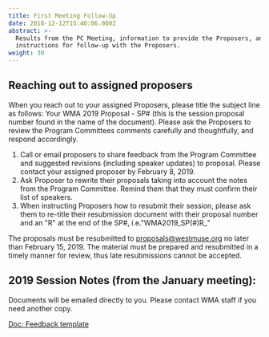 ```yaml
---
title: First Meeting Follow-Up
date: 2018-12-12T15:40:06.000Z
abstract: >-
  Results from the PC Meeting, information to provide the Proposers, and
  instructions for follow-up with the Proposers.
weight: 30
---
```

## Reaching out to assigned proposers

When you reach out to your assigned Proposers, please title the subject line as follows: Your WMA 2019 Proposal - SP# (this is the session proposal number found in the name of the document). Please ask the Proposers to review the Program Committees comments carefully and thoughtfully, and respond accordingly.

1. Call or email proposers to share feedback from the Program Committee and suggested revisions (including speaker updates) to proposal. Please contact your assigned proposer by February 8, 2019.
2. Ask Proposer to rewrite their proposals taking into account the notes from the Program Committee. Remind them that they must confirm their list of speakers.
3. When instructing Proposers how to resubmit their session, please ask them to re-title their resubmission document with their proposal number and an "R" at the end of the SP#, i.e."WMA2019_SP(#)R_"

The proposals must be resubmitted to proposals@westmuse.org no later than February 15, 2019. The material must be prepared and resubmitted in a timely manner for review, thus late resubmissions cannot be accepted.

## 2019 Session Notes (from the January meeting):

Documents will be emailed directly to you. Please contact WMA staff if you need another copy.

[Doc: Feedback template](/docs/WMA2019_Feedback-Template.docx)
